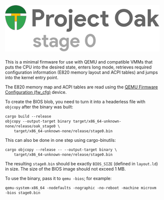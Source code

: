 <!-- Oak Logo Start -->
<!-- An HTML element is intentionally used since GitHub recommends this approach to handle different images in dark/light modes. Ref: https://docs.github.com/en/get-started/writing-on-github/getting-started-with-writing-and-formatting-on-github/basic-writing-and-formatting-syntax#specifying-the-theme-an-image-is-shown-to -->
<!-- markdownlint-disable-next-line MD033 -->
<h1><picture><source media="(prefers-color-scheme: dark)" srcset="/docs/oak-logo/svgs/oak-stage-0-negative-colour.svg?sanitize=true"><source media="(prefers-color-scheme: light)" srcset="/docs/oak-logo/svgs/oak-stage-0.svg?sanitize=true"><img alt="Project Oak Logo" src="/docs/oak-logo/svgs/oak-stage-0.svg?sanitize=true"></picture></h1>
<!-- Oak Logo End -->

This is a minimal firmware for use with QEMU and compatible VMMs that puts the
CPU into the desired state, enters long mode, retrieves required configuration
information (E820 memory layout and ACPI tables) and jumps into the kernel entry
point.

The E820 memory map and ACPI tables are read using the
[QEMU Firmware Configuration (fw_cfg)](https://www.qemu.org/docs/master/specs/fw_cfg.html)
device.

To create the BIOS blob, you need to turn it into a headerless file with
`objcopy` after the binary was built:

```shell
cargo build --release
objcopy --output-target binary target/x86_64-unknown-none/release/oak_stage0 \
    target/x86_64-unknown-none/release/stage0.bin
```

This can also be done in one step using cargo-binutils:

```shell
cargo objcopy --release -- --output-target binary \
    target/x86_64-unknown-none/release/stage0.bin
```

The resulting `stage0.bin` should be exactly `BIOS_SIZE` (defined in
`layout.ld`) in size. The size of the BIOS image should not exceed 1 MB.

To use the binary, pass it to `qemu -bios`; for example:

```shell
qemu-system-x86_64 -nodefaults -nographic -no-reboot -machine microvm -bios stage0.bin
```
